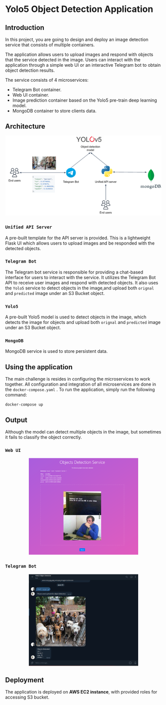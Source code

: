 # Yolo5 Object Detection Application

## Introduction

In this project, you are going to design and deploy an image detection service that consists of multiple containers.

The application allows users to upload images and respond with objects that the service detected in the image. Users can interact with the application through a simple web UI or an interactive Telegram bot to obtain object detection results.

The service consists of 4 microservices:

* Telegram Bot container.
* Web UI container.
* Image prediction container based on the Yolo5 pre-train deep learning model.
* MongoDB container to store clients data.

## Architecture

![Architecture](./.img/object_detection_service.png)

### `Unified API Server`

A pre-built template for the API server is provided. 
This is a lightweight Flask UI which allows users to upload images and be responded with the detected objects.

### `Telegram Bot`

The Telegram bot service is responsible for providing a chat-based interface for users to interact with the service. 
It utilizes the Telegram Bot API to receive user images and respond with detected objects.
It also uses the `Yolo5` service to detect objects in the image,and upload both `orignal` and `predicted` image under an S3 Bucket object.

### `Yolo5`

A pre-built Yolo5 model is used to detect objects in the image, which detects the image for objects
and upload both `orignal` and `predicted` image under an S3 Bucket object.

### `MongoDB`

MongoDB service is used to store persistent data.

## Using the application

The main challenge is resides in configuring the microservices to work together. 
All configuration and integration of all microservices are done in the `docker-compose.yaml` . To run the application, simply run the following command:

```
docker-compose up
```

## Output

Although the model can detect multiple objects in the image, but sometimes it fails to classify the object correctly.

### `Web UI`

<p align="center">
  <img src=".img/web.png" height="30%" width="70%" alt="Image showing result in the Web UI"/>
</p>


### `Telegram Bot`

<p align="center">
  <img src=".img/bot.png" height="30%" width="70%" alt="Image showing result in the Telegram bot"/>
</p>

## Deployment

The application is deployed on **AWS EC2 instance**, with provided roles for accessing S3 bucket.

